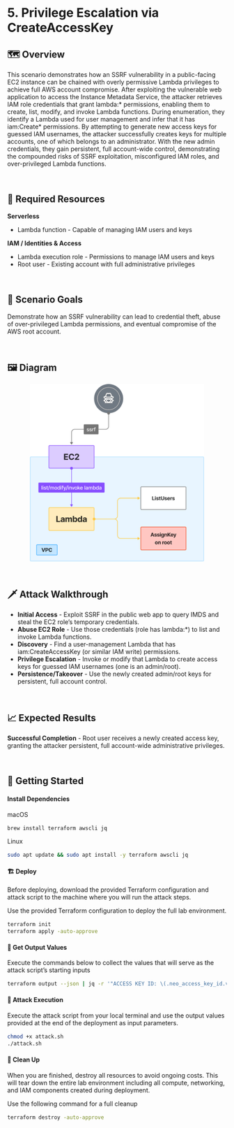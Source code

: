 # 5. Privilege Escalation via CreateAccessKey

## 🗺️ Overview
This scenario demonstrates how an SSRF vulnerability in a public-facing EC2 instance can be chained with overly permissive Lambda privileges to achieve full AWS account compromise. After exploiting the vulnerable web application to access the Instance Metadata Service, the attacker retrieves IAM role credentials that grant lambda:* permissions, enabling them to create, list, modify, and invoke Lambda functions. During enumeration, they identify a Lambda used for user management and infer that it has iam:Create* permissions. By attempting to generate new access keys for guessed IAM usernames, the attacker successfully creates keys for multiple accounts, one of which belongs to an administrator. With the new admin credentials, they gain persistent, full account-wide control, demonstrating the compounded risks of SSRF exploitation, misconfigured IAM roles, and over-privileged Lambda functions.

&nbsp;

## 🧩 Required Resources

**Serverless**
- Lambda function - Capable of managing IAM users and keys

**IAM / Identities & Access**
- Lambda execution role - Permissions to manage IAM users and keys
- Root user - Existing account with full administrative privileges

&nbsp;

## 🎯 Scenario Goals
Demonstrate how an SSRF vulnerability can lead to credential theft, abuse of over-privileged Lambda permissions, and eventual compromise of the AWS root account.

&nbsp;

## 🖼️ Diagram
<img src="./diagram.png" alt="Diagram" width="400" style="display:block; margin:auto;" />

&nbsp;

## 🗡️ Attack Walkthrough
- **Initial Access** - Exploit SSRF in the public web app to query IMDS and steal the EC2 role’s temporary credentials.
- **Abuse EC2 Role** - Use those credentials (role has lambda:*) to list and invoke Lambda functions.
- **Discovery** - Find a user-management Lambda that has iam:CreateAccessKey (or similar IAM write) permissions.
- **Privilege Escalation** - Invoke or modify that Lambda to create access keys for guessed IAM usernames (one is an admin/root).
- **Persistence/Takeover** - Use the newly created admin/root keys for persistent, full account control.

&nbsp;

## 📈 Expected Results
**Successful Completion** - Root user receives a newly created access key, granting the attacker persistent, full account-wide administrative privileges.  

&nbsp;

## 🚀 Getting Started

#### Install Dependencies
macOS
```bash
brew install terraform awscli jq
```
Linux
```bash
sudo apt update && sudo apt install -y terraform awscli jq
```

#### 🏗️ Deploy
Before deploying, download the provided Terraform configuration and attack script to the machine where you will run the attack steps.

Use the provided Terraform configuration to deploy the full lab environment.

```bash
terraform init
terraform apply -auto-approve
```

#### 📝 Get Output Values
Execute the commands below to collect the values that will serve as the attack script’s starting inputs
```bash
terraform output --json | jq -r '"ACCESS KEY ID: \(.neo_access_key_id.value) \nACCESS SECRET KEY: \(.neo_secret_access_key.value)"'
```

#### 🎯 Attack Execution
Execute the attack script from your local terminal and use the output values provided at the end of the deployment as input parameters.

```bash
chmod +x attack.sh
./attack.sh
```

#### 🧹 Clean Up
When you are finished, destroy all resources to avoid ongoing costs. This will tear down the entire lab environment including all compute, networking, and IAM components created during deployment.

Use the following command for a full cleanup

```bash
terraform destroy -auto-approve
```
